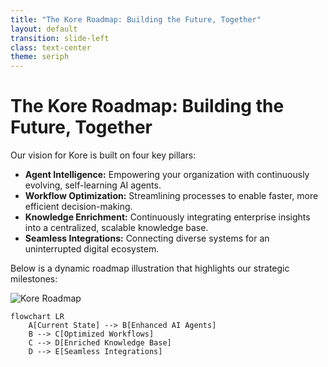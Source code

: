 ```yaml
---
title: "The Kore Roadmap: Building the Future, Together"
layout: default
transition: slide-left
class: text-center
theme: seriph
---
```


# The Kore Roadmap: Building the Future, Together

Our vision for Kore is built on four key pillars:

- **Agent Intelligence:** Empowering your organization with continuously evolving, self-learning AI agents.
- **Workflow Optimization:** Streamlining processes to enable faster, more efficient decision-making.
- **Knowledge Enrichment:** Continuously integrating enterprise insights into a centralized, scalable knowledge base.
- **Seamless Integrations:** Connecting diverse systems for an uninterrupted digital ecosystem.

Below is a dynamic roadmap illustration that highlights our strategic milestones:

![Kore Roadmap](/static/images/kore-roadmap.png)

```mermaid
flowchart LR
    A[Current State] --> B[Enhanced AI Agents]
    B --> C[Optimized Workflows]
    C --> D[Enriched Knowledge Base]
    D --> E[Seamless Integrations]
```

<!--
Speaker Notes:
In this slide, we present the roadmap for the future of Kore, emphasizing our commitment to continuous innovation. Highlight the evolution from our current state to a future enriched with advanced AI agents that drive workflow efficiencies, enable robust knowledge enrichment, and support seamless integrations. The roadmap graphic and Mermaid diagram together provide a clear visual path of our strategic milestones, reinforcing our vision of building the future, together.
-->